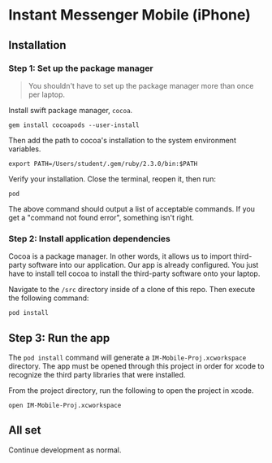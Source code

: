 # Instant Messenger Mobile (iPhone)

## Installation

### Step 1: Set up the package manager

> You shouldn't have to set up the package manager more than once per laptop.

Install swift package manager, `cocoa`.

```
gem install cocoapods --user-install
```

Then add the path to cocoa's installation to the system environment variables.

```
export PATH=/Users/student/.gem/ruby/2.3.0/bin:$PATH
```

Verify your installation. Close the terminal, reopen it, then run:

```
pod
```

The above command should output a list of acceptable commands. If you get a "command not found error", something isn't right.

### Step 2: Install application dependencies
Cocoa is a package manager. In other words, it allows us to import third-party software into our application. Our app is already configured. You just have to install tell cocoa to install the third-party software onto your laptop.

Navigate to the `/src` directory inside of a clone of this repo. Then execute the following command:

```
pod install
```

## Step 3: Run the app
The `pod install` command will generate a `IM-Mobile-Proj.xcworkspace` directory. The app must be opened through this project in order for xcode to recognize the third party libraries that were installed.

From the project directory, run the following to open the project in xcode.

```
open IM-Mobile-Proj.xcworkspace
```

## All set
Continue development as normal.
